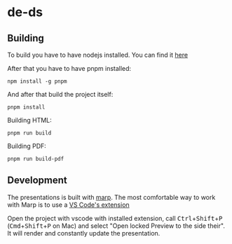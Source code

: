 # de-ds

## Building

To build you have to have nodejs installed. You can find it [here](https://nodejs.org/en/download/current/)

After that you have to have pnpm installed:

```
npm install -g pnpm
```

And after that build the project itself:

```
pnpm install
```

Building HTML:

```
pnpm run build
```

Building PDF:

```
pnpm run build-pdf
```

## Development

The presentations is built with [marp](https://marp.app/). The most comfortable way to work with Marp is to use a [VS Code's extension](https://marketplace.visualstudio.com/items?itemName=marp-team.marp-vscode)

Open the project with vscode with installed extension, call <kbd>Ctrl</kbd>+<kbd>Shift</kbd>+<kbd>P</kbd> (<kbd>Cmd</kbd>+<kbd>Shift</kbd>+<kbd>P</kbd> on Mac) and select "Open locked Preview to the side their". It will render and constantly update the presentation.
